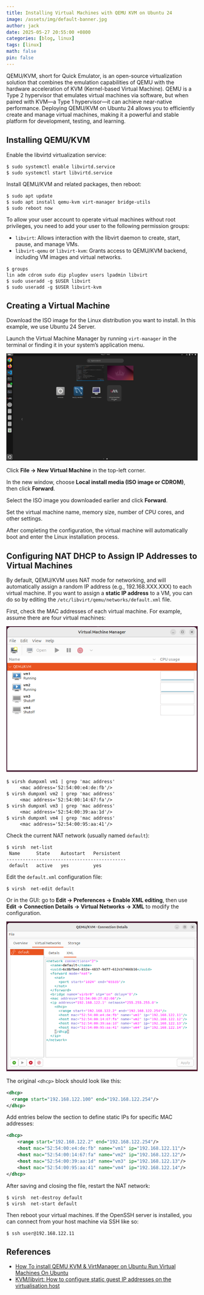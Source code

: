 ```yaml
---
title: Installing Virtual Machines with QEMU KVM on Ubuntu 24
image: /assets/img/default-banner.jpg
author: jack
date: 2025-05-27 20:55:00 +0800
categories: [blog, linux]
tags: [linux]
math: false
pin: false
---
```


QEMU/KVM, short for Quick Emulator, is an open-source virtualization solution that combines the emulation capabilities of QEMU with the hardware acceleration of KVM (Kernel-based Virtual Machine). QEMU is a Type 2 hypervisor that emulates virtual machines via software, but when paired with KVM—a Type 1 hypervisor—it can achieve near-native performance. Deploying QEMU/KVM on Ubuntu 24 allows you to efficiently create and manage virtual machines, making it a powerful and stable platform for development, testing, and learning.

## Installing QEMU/KVM

Enable the libvirtd virtualization service:

```
$ sudo systemctl enable libvirtd.service
$ sudo systemctl start libvirtd.service
```

Install QEMU/KVM and related packages, then reboot:

```
$ sudo apt update
$ sudo apt install qemu-kvm virt-manager bridge-utils
$ sudo reboot now
```


To allow your user account to operate virtual machines without root privileges, you need to add your user to the following permission groups:
- `libvirt`: Allows interaction with the libvirt daemon to create, start, pause, and manage VMs.
- `libvirt-qemu` or `libvirt-kvm`: Grants access to QEMU/KVM backend, including VM images and virtual networks.

```
$ groups 
lin adm cdrom sudo dip plugdev users lpadmin libvirt
$ sudo useradd -g $USER libvirt
$ sudo useradd -g $USER libvirt-kvm
```

## Creating a Virtual Machine

Download the ISO image for the Linux distribution you want to install. In this example, we use Ubuntu 24 Server.

Launch the Virtual Machine Manager by running `virt-manager` in the terminal or finding it in your system’s application menu.

![](https://raw.githubusercontent.com/blueskyson/image-host/refs/heads/master/2025/qemu-kvm-1.png)

Click **File -> New Virtual Machine** in the top-left corner.

In the new window, choose **Local install media (ISO image or CDROM)**, then click **Forward**.

Select the ISO image you downloaded earlier and click **Forward**.

Set the virtual machine name, memory size, number of CPU cores, and other settings.

After completing the configuration, the virtual machine will automatically boot and enter the Linux installation process.

## Configuring NAT DHCP to Assign IP Addresses to Virtual Machines

By default, QEMU/KVM uses NAT mode for networking, and will automatically assign a random IP address (e.g., 192.168.XXX.XXX) to each virtual machine. If you want to assign a **static IP address** to a VM, you can do so by editing the `/etc/libvirt/qemu/networks/default.xml` file.

First, check the MAC addresses of each virtual machine. For example, assume there are four virtual machines:

![](https://raw.githubusercontent.com/blueskyson/image-host/refs/heads/master/2025/qemu-kvm-2.png)

```
$ virsh dumpxml vm1 | grep 'mac address'
     <mac address='52:54:00:e4:de:fb'/>
$ virsh dumpxml vm2 | grep 'mac address'
     <mac address='52:54:00:14:67:fa'/>
$ virsh dumpxml vm3 | grep 'mac address'
     <mac address='52:54:00:39:aa:1d'/>
$ virsh dumpxml vm4 | grep 'mac address'
     <mac address='52:54:00:95:aa:41'/>
```

Check the current NAT network (usually named `default`):

```
$ virsh  net-list
 Name      State    Autostart   Persistent
--------------------------------------------
 default   active   yes         yes
```

Edit the `default.xml` configuration file:

```
$ virsh  net-edit default
```

Or in the GUI: go to **Edit -> Preferences -> Enable XML editing**, then use **Edit -> Connection Details -> Virtual Networks -> XML** to modify the configuration.

![](https://raw.githubusercontent.com/blueskyson/image-host/refs/heads/master/2025/qemu-kvm-3.png)

The original `<dhcp>` block should look like this:

```xml
<dhcp>
  <range start="192.168.122.100" end="192.168.122.254"/>
</dhcp>
```

Add <host> entries below the <range> section to define static IPs for specific MAC addresses:

```xml
<dhcp>
    <range start="192.168.122.2" end="192.168.122.254"/>
    <host mac="52:54:00:e4:de:fb" name="vm1" ip="192.168.122.11"/>
    <host mac="52:54:00:14:67:fa" name="vm2" ip="192.168.122.12"/>
    <host mac="52:54:00:39:aa:1d" name="vm3" ip="192.168.122.13"/>
    <host mac="52:54:00:95:aa:41" name="vm4" ip="192.168.122.14"/>
</dhcp>
```

After saving and closing the file, restart the NAT network:

```
$ virsh  net-destroy default
$ virsh  net-start default
```

Then reboot your virtual machines. If the OpenSSH server is installed, you can connect from your host machine via SSH like so:

```
$ ssh user@192.168.122.11
```

## References

- [How To install QEMU KVM & VirtManager on Ubuntu Run Virtual Machines On Ubuntu](https://www.youtube.com/watch?v=4m6eHhPypWI)
- [KVM/libvirt: How to configure static guest IP addresses on the virtualisation host](https://serverfault.com/questions/627238/kvm-libvirt-how-to-configure-static-guest-ip-addresses-on-the-virtualisation-ho)